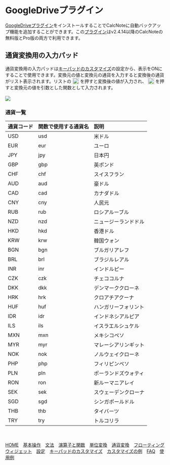 # GoogleDriveプラグイン
[GoogleDriveプラグイン](https://play.google.com/store/apps/details?id=com.burton999.notecal.plugin.gdrive)をインストールすることでCalcNoteに自動バックアップ機能を追加することができます。この[プラグイン](https://play.google.com/store/apps/details?id=com.burton999.notecal.plugin.gdrive)はv2.4.14以降のCalcNoteの無料版とPro版の両方で利用できます。





## 通貨変換用の入力パッド
通貨変換用の入力パッドは[キーパッドのカスタマイズ](customizing_keypad.md)の設定から、表示をONにすることで使用できます。変換元の値と変換元の通貨を入力すると変換後の通貨がリスト表示されます。リストの <img src="https://raw.githubusercontent.com/burton999dev/CalcNoteHelp/master/images/all/ic_paste_value_black_24dp.png" width="20px" align="top"> を押すと変換後の値が入力され、 <img src="https://raw.githubusercontent.com/burton999dev/CalcNoteHelp/master/images/all/ic_paste_function_black_24dp.png" width="20px" align="top"> を押すと変換元の値を引数とした関数として入力されます。
<br/>
<br/>
<img src="https://raw.githubusercontent.com/burton999dev/CalcNoteHelp/master/images/ja/currency_converter.png">

### 通貨一覧
|通貨コード|関数で使用する通貨名|説明|
|:-----------|:------------|:------------|
USD|usd|米ドル
EUR|eur|ユーロ
JPY|jpy|日本円
GBP|gbp|英ポンド
CHF|chf|スイスフラン
AUD|aud|豪ドル
CAD|cad|カナダドル
CNY|cny|人民元
RUB|rub|ロシアルーブル
NZD|nzd|ニュージーランドドル
HKD|hkd|香港ドル
KRW|krw|韓国ウォン
BGN|bgn|ブルガリアレフ
BRL|brl|ブラジルレアル
INR|inr|インドルピー
CZK|czk|チェココルナ
DKK|dkk|デンマーククローネ
HRK|hrk|クロアチアクーナ
HUF|huf|ハンガリーフォリント
IDR|idr|インドネシアルピア
ILS|ils|イスラエルシュケル
MXN|mxn|メキシコペソ
MYR|myr|マレーシアリンギット
NOK|nok|ノルウェイクローネ
PHP|php|フィリピンペソ
PLN|pln|ポーランドズウォティ
RON|ron|新ルーマニアレイ
SEK|sek|スウェーデンクローナ
SGD|sgd|シンガポールドル
THB|thb|タイバーツ
TRY|try|トルコリラ

<br><br>
[HOME](index.md)　[基本操作](how2use.md)　[文法](http://burton999dev.github.io/CalcNoteHelp/grammar_ja.html)　[演算子と関数](operator_and_function.md)　[単位変換](unit_converter.md)　[通貨変換](currency_converter.md)　[フローティングウィジェット](floating_widget.md)　[設定](settings.md)　[キーパッドのカスタマイズ](customizing_keypad.md)　[カスタマイズの例](example4theme.md)　[FAQ](faq.md)　[使用例](http://android.ascii.jp/2016/02/29/893463)  

